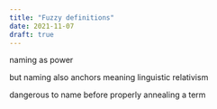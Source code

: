 ```yaml
---
title: "Fuzzy definitions"
date: 2021-11-07
draft: true
---
```


naming as power

but naming also anchors meaning linguistic relativism

dangerous to name before properly annealing a term